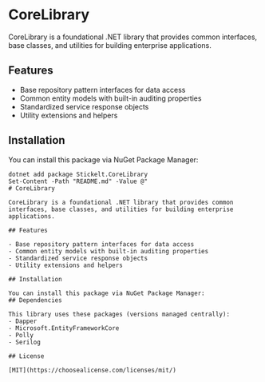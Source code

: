 # CoreLibrary

CoreLibrary is a foundational .NET library that provides common interfaces, base classes, and utilities for building enterprise applications.

## Features

- Base repository pattern interfaces for data access
- Common entity models with built-in auditing properties
- Standardized service response objects
- Utility extensions and helpers

## Installation

You can install this package via NuGet Package Manager:

```shell
dotnet add package Stickelt.CoreLibrary
Set-Content -Path "README.md" -Value @"
# CoreLibrary

CoreLibrary is a foundational .NET library that provides common interfaces, base classes, and utilities for building enterprise applications.

## Features

- Base repository pattern interfaces for data access
- Common entity models with built-in auditing properties
- Standardized service response objects
- Utility extensions and helpers

## Installation

You can install this package via NuGet Package Manager:
## Dependencies

This library uses these packages (versions managed centrally):
- Dapper
- Microsoft.EntityFrameworkCore
- Polly
- Serilog

## License

[MIT](https://choosealicense.com/licenses/mit/)
